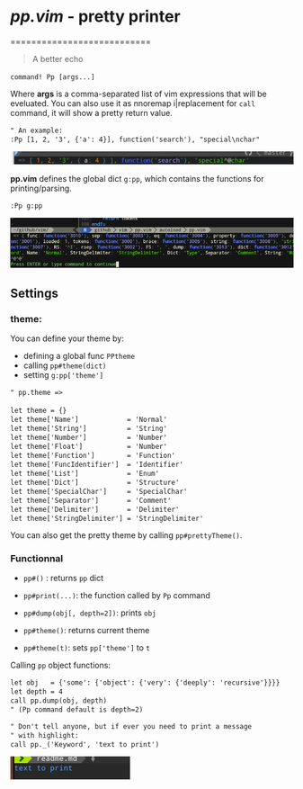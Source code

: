# *pp.vim* - pretty printer
===========================

> A better echo

`command! Pp [args...]`

Where **args** is a comma-separated list of vim expressions that will be eveluated.
You can also use it as nnoremap <CR> i<CR><Esc>|replacement for `call` command, it will show a pretty
return value.

```viml
" An example:
:Pp [1, 2, '3', {'a': 4}], function('search'), "special\nchar"
```
![alt text](./pp_demo.png "")

**pp.vim** defines the global dict `g:pp`, which contains the functions for printing/parsing.

```viml
:Pp g:pp
```

![alt text](./pp_self2.png "")

## Settings

### theme:

You can define your theme by:
 * defining a global func `PPtheme`
 * calling `pp#theme(dict)`
 * setting `g:pp['theme']`

```viml
" pp.theme =>

let theme = {}
let theme['Name']            = 'Normal'
let theme['String']          = 'String'
let theme['Number']          = 'Number'
let theme['Float']           = 'Number'
let theme['Function']        = 'Function'
let theme['FuncIdentifier']  = 'Identifier'
let theme['List']            = 'Enum'
let theme['Dict']            = 'Structure'
let theme['SpecialChar']     = 'SpecialChar'
let theme['Separator']       = 'Comment'
let theme['Delimiter']       = 'Delimiter'
let theme['StringDelimiter'] = 'StringDelimiter'
```

You can also get the pretty theme by calling `pp#prettyTheme()`.

### Functionnal

- `pp#()` : returns `pp` dict

- `pp#print(...)`: the function called by `Pp` command

- `pp#dump(obj[, depth=2])`: prints `obj` 

- `pp#theme()`: returns current theme

- `pp#theme(t)`: sets `pp['theme']` to `t`

Calling `pp` object functions:
```viml
let obj   = {'some': {'object': {'very': {'deeply': 'recursive'}}}}
let depth = 4
call pp.dump(obj, depth)
" (Pp command default is depth=2)
```

```viml
" Don't tell anyone, but if ever you need to print a message 
" with highlight:
call pp._('Keyword', 'text to print')
```
![alt text](./secret.png "")

